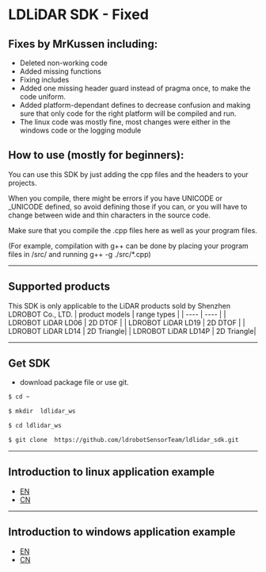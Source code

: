 # LDLiDAR SDK - Fixed

## Fixes by MrKussen including:

- Deleted non-working code
- Added missing functions
- Fixing includes
- Added one missing header guard instead of pragma once, to make the code uniform.
- Added platform-dependant defines to decrease confusion and making sure that only code for the right platform will be compiled and run.
- The linux code was mostly fine, most changes were either in the windows code or the logging module

## How to use (mostly for beginners):

You can use this SDK by just adding the cpp files and the headers to your projects. 

When you compile, there might be errors if you have UNICODE or _UNICODE defined, so avoid defining those if you can, or you will have to change between wide and thin characters in the source code. 

Make sure that you compile the .cpp files here as well as your program files. 

(For example, compilation with g++ can be done by placing your program files in /src/ and running g++ -g ./src/*.cpp)

---

## Supported products

This SDK is only applicable to the LiDAR products sold by Shenzhen LDROBOT Co., LTD. 
|    product models      |  range types |
|     ----               |  ----         |
|   LDROBOT LiDAR LD06   | 2D DTOF |
|   LDROBOT LiDAR LD19   | 2D DTOF |
|   LDROBOT LiDAR LD14   | 2D Triangle|
|   LDROBOT LiDAR LD14P   | 2D Triangle|

---
## Get SDK
- download package file or use git.
```bash
$ cd ~

$ mkdir  ldlidar_ws

$ cd ldlidar_ws

$ git clone  https://github.com/ldrobotSensorTeam/ldlidar_sdk.git
```

---
## Introduction to linux application example
- [EN](./sample/linux/README.md)
- [CN](./sample/linux/README_CN.md)

---

## Introduction to windows application example
- [EN](./sample/windows/README.md)
- [CN](./sample/windows/README_CN.md)

